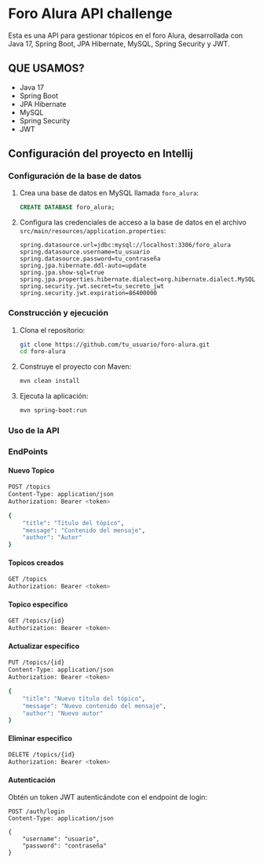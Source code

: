 # Foro Alura API challenge

Esta es una API para gestionar tópicos en el foro Alura, desarrollada con Java 17, Spring Boot, JPA Hibernate, MySQL, Spring Security y JWT.

## QUE USAMOS?
- Java 17
- Spring Boot
- JPA Hibernate
- MySQL
- Spring Security
- JWT

## Configuración del proyecto en Intellij

### Configuración de la base de datos

1. Crea una base de datos en MySQL llamada `foro_alura`:

    ```sql
    CREATE DATABASE foro_alura;
    ```

2. Configura las credenciales de acceso a la base de datos en el archivo `src/main/resources/application.properties`:

    ```properties
    spring.datasource.url=jdbc:mysql://localhost:3306/foro_alura
    spring.datasource.username=tu_usuario
    spring.datasource.password=tu_contraseña
    spring.jpa.hibernate.ddl-auto=update
    spring.jpa.show-sql=true
    spring.jpa.properties.hibernate.dialect=org.hibernate.dialect.MySQL5Dialect
    spring.security.jwt.secret=tu_secreto_jwt
    spring.security.jwt.expiration=86400000
    ```

### Construcción y ejecución

1. Clona el repositorio:

    ```bash
    git clone https://github.com/tu_usuario/foro-alura.git
    cd foro-alura
    ```

2. Construye el proyecto con Maven:

    ```bash
    mvn clean install
    ```

3. Ejecuta la aplicación:

    ```bash
    mvn spring-boot:run
    ```

### Uso de la API

### EndPoints 

#### Nuevo Topico
```bash
POST /topics
Content-Type: application/json
Authorization: Bearer <token>

{
    "title": "Título del tópico",
    "message": "Contenido del mensaje",
    "author": "Autor"
}
 ```
#### Topicos creados
```bash
GET /topics
Authorization: Bearer <token>
 ```
#### Topico especifico
```bash
GET /topics/{id}
Authorization: Bearer <token>
 ```
#### Actualizar especifico
```bash
PUT /topics/{id}
Content-Type: application/json
Authorization: Bearer <token>

{
    "title": "Nuevo título del tópico",
    "message": "Nuevo contenido del mensaje",
    "author": "Nuevo autor"
}
```
#### Eliminar especifico
```bash
DELETE /topics/{id}
Authorization: Bearer <token>
```

#### Autenticación

Obtén un token JWT autenticándote con el endpoint de login:

```http
POST /auth/login
Content-Type: application/json

{
    "username": "usuario",
    "password": "contraseña"
}


